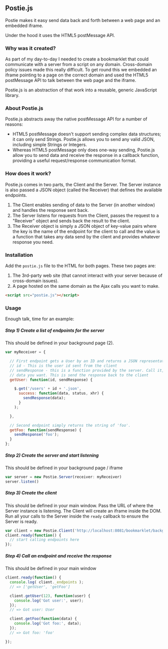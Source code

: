 ## Postie.js

Postie makes it easy send data back and forth between a web page and an embedded iframe.

Under the hood it uses the HTML5 postMessage API.

### Why was it created?

As part of my day-to-day I needed to create a bookmarklet that could communicate with a server from a script on any domain. Cross-domain policy issues made this really difficult.
To get round this we embedded an iframe pointing to a page on the correct domain and used the HTML5 postMessage API to talk between the web page and the iframe.

Postie.js is an abstraction of that work into a reusable, generic JavaScript library.

### About Postie.js

Postie.js abstracts away the native postMessage API for a number of reasons:

* HTML5 postMessage doesn't support sending complex data structures; it can only send Strings. Postie.js allows you to send any valid JSON, including simple Strings or Integers.
* Whereas HTML5 postMessage only does one-way sending, Postie.js allow you to send data and receive the response in a callback function, providing a useful request/response communication format.

### How does it work?

Postie.js comes in two parts, the Client and the Server. The Server instance is also passed a JSON object (called the Receiver) that defines the available endpoints.

1. The Client enables sending of data to the Server (in another window) and handles the response sent back.
2. The Server listens for requests from the Client, passes the request to a "Receiver" object and sends back the result to the client.
3. The Receiver object is simply a JSON object of key-value pairs where the key is the name of the endpoint for the client to call and the value is a function that takes any data send by the client and provides whatever response you need.

### Installation

Add the `postie.js` file to the HTML for both pages. These two pages are:

1. The 3rd-party web site (that cannot interact with your server because of cross-domain issues).
2. A page hosted on the same domain as the Ajax calls you want to make.

```html
<script src="postie.js"></script>
```

### Usage

Enough talk, time for an example:

##### Step 1) Create a list of endpoints for the server

This should be defined in your background page (2).

```javascript
var myReceiver = {

  // First endpoint gets a User by an ID and returns a JSON representation of it.
  // id - This is the user id sent from the client
  // sendResponse - this is a function provided by the server. Call it, passing any
  // data you want. This is send the response back to the client
  getUser: function(id, sendResponse) {

    $.get('/users' + id + '.json',
      success: function(data, status, xhr) {
        sendResponse(data);
      }
    );

  },

  // Second endpoint simply returns the string of 'foo'.
  getFoo: function(sendResponse) {
    sendResponse('foo');
  }
};
```

##### Step 2) Create the server and start listening

This should be defined in your background page / iframe

```javascript
var server = new Postie.Server(receiver: myReceiver)
server.listen()
```

##### Step 3) Create the client

This should be defined in your main window. Pass the URL of where the Server instance is listening. The Client will
create an iframe inside the DOM. Run all your calls to the Server inside the `ready` callback to ensure the Server is ready.

```javascript
var client = new Postie.Client('http://localhost:8081/bookmarklet/background.html');
client.ready(function() {
  // start calling endpoints here
});
```

##### Step 4) Call an endpoint and receive the response

This should be defined in your main window

```javascript
client.ready(function() {
  console.log( client._endpoints );
  // => ['getUser', 'getFoo']

  client.getUser(123, function(user) {
    console.log('Got user:', user);
  });
  // => Got user: User

  client.getFoo(function(data) {
    console.log('Got foo:', data);
  });
  // => Got foo: 'foo'

});
```
